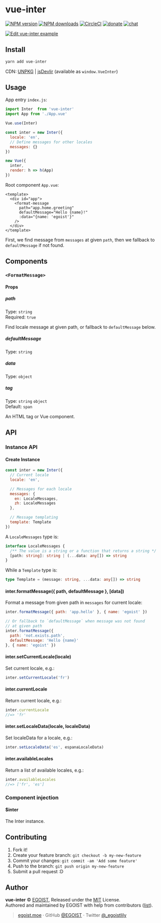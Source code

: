 
# vue-inter

[![NPM version](https://img.shields.io/npm/v/vue-inter.svg?style=flat)](https://npmjs.com/package/vue-inter) [![NPM downloads](https://img.shields.io/npm/dm/vue-inter.svg?style=flat)](https://npmjs.com/package/vue-inter) [![CircleCI](https://circleci.com/gh/egoist/vue-inter/tree/master.svg?style=shield)](https://circleci.com/gh/egoist/vue-inter/tree/master)  [![donate](https://img.shields.io/badge/$-donate-ff69b4.svg?maxAge=2592000&style=flat)](https://github.com/egoist/donate) [![chat](https://img.shields.io/badge/chat-on%20discord-7289DA.svg?style=flat)](https://chat.egoist.moe)

[![Edit vue-inter example](https://codesandbox.io/static/img/play-codesandbox.svg)](https://codesandbox.io/s/vvky0nov6l)

## Install

```bash
yarn add vue-inter
```

CDN: [UNPKG](https://unpkg.com/vue-inter/dist/) | [jsDevlir](https://cdn.jsdelivr.net/npm/vue-inter/dist/) (available as `window.VueInter`)

## Usage

App entry `index.js`:

```js
import Inter  from 'vue-inter'
import App from './App.vue'

Vue.use(Inter)

const inter = new Inter({
  locale: 'en',
  // Define messages for other locales
  messages: {}
})

new Vue({
  inter,
  render: h => h(App)
})
```

Root component `App.vue`:

```vue
<template>
  <div id="app">
    <format-message 
      path="app.home.greeting"
      defaultMessage="Hello {name}!"
      :data="{name: 'egoist'}"
    />
  </div>
</template>
```

First, we find message from `messages` at given `path`, then we fallback to `defaultMessage` if not found.

## Components

### `<FormatMessage>`

#### Props

##### path

Type: `string`<br>
Required: `true`

Find locale message at given path, or fallback to `defaultMessage` below.

##### defaultMessage

Type: `string`

##### data

Type: `object`

##### tag

Type: `string` `object`<br>
Default: `span`

An HTML tag or Vue component.

## API

### Instance API

#### Create Instance

```js
const inter = new Inter({
  // Current locale
  locale: 'en',

  // Messages for each locale
  messages: {
    en: LocaleMessages,
    zh: LocaleMessages
  },

  // Message templating
  template: Template
})
```

A `LocaleMessages` type is:

```typescript
interface LocaleMessages {
  /** The value is a string or a function that returns a string */
  [path: string]: string | (...data: any[]) => string
}
```

While a `Template` type is:

```typescript
type Template = (message: string, ...data: any[]) => string
```

#### inter.formatMessage({ path, defaultMessage }, [data])

Format a message from given path in `messages` for current locale:

```js
inter.formatMessage({ path: 'app.hello' }, { name: 'egoist' })

// Or fallback to `defaultMessage` when message was not found
// at given path
inter.formatMessage({ 
  path: 'not.exists.path',
  defaultMessage: 'Hello {name}'
}, { name: 'egoist' })
```

#### inter.setCurrentLocale(locale)

Set current locale, e.g.:

```js
inter.setCurrentLocale('fr')
```

#### inter.currentLocale

Return current locale, e.g.:

```js
inter.currentLocale
//=> 'fr'
```

#### inter.setLocaleData(locale, localeData)

Set localeData for a locale, e.g.:

```js
inter.setLocaleData('es', espanaLocaleData)
```

#### inter.availableLocales

Return a list of available locales, e.g.:

```js
inter.availableLocales
//=> ['fr', 'es']
```

### Component injection

#### $inter

The Inter instance.

## Contributing

1. Fork it!
2. Create your feature branch: `git checkout -b my-new-feature`
3. Commit your changes: `git commit -am 'Add some feature'`
4. Push to the branch: `git push origin my-new-feature`
5. Submit a pull request :D


## Author

**vue-inter** © [EGOIST](https://github.com/egoist), Released under the [MIT](./LICENSE) License.<br>
Authored and maintained by EGOIST with help from contributors ([list](https://github.com/egoist/vue-inter/contributors)).

> [egoist.moe](https://egoist.moe) · GitHub [@EGOIST](https://github.com/egoist) · Twitter [@_egoistlily](https://twitter.com/_egoistlily)
